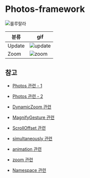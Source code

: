 # Photos-framework

![룰루랄라](https://i.pinimg.com/originals/3e/62/51/3e62512faa9cc1424574f3ce22e4c381.gif)

| 분류   | gif                                                                                                                    |
| ------ | ---------------------------------------------------------------------------------------------------------------------- |
| Update | ![update](https://github.com/BOLTB0X/Photos-framework/blob/main/gif/%EC%97%85%EB%8D%B0%EC%9D%B4%ED%8A%B8.gif?raw=true) |
| Zoom   | ![zoom](https://github.com/BOLTB0X/Photos-framework/blob/main/gif/Zoom.gif?raw=true)                                   |

## 참고

- [Photos 관련 - 1](https://jinnify.tistory.com/44)

- [Photos 관련 - 2](https://ios-development.tistory.com/1415)

- [DynamicZoom 관련](https://stackoverflow.com/questions/73042355/how-to-dynamically-change-griditems-in-lazyvgrid-with-magnificationgesture-zoom)

- [MagnifyGesture 관련](https://green1229.tistory.com/427)

- [ScrollOffset 관련 ](https://green1229.tistory.com/463)

- [simultaneously 관련](https://medium.com/@carlos.camyoh/zooming-and-dragging-simultaneously-on-an-image-using-swiftui-ios-15-6fbb0007ae2c)

- [animation 관련](https://mobileappcircular.com/how-to-create-a-hero-animation-in-swiftui-154c6c6980ef)

- [zoom 관련](https://www.youtube.com/watch?v=Ab1FszXByGw)

- [Namespace 관련](https://developer.apple.com/documentation/swiftui/namespace)
